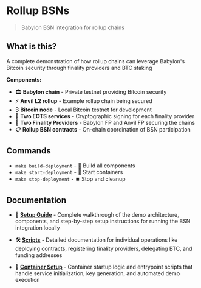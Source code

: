 <p align="center">  
  <h1>Rollup BSNs</h1>  
</p>

> Babylon BSN integration for rollup chains

## What is this?

A complete demonstration of how rollup chains can leverage Babylon's Bitcoin security through finality providers and BTC staking

**Components:**
- 🏛️ **Babylon chain** - Private testnet providing Bitcoin security
- ⚡ **Anvil L2 rollup** - Example rollup chain being secured
- ₿ **Bitcoin node** - Local Bitcoin testnet for development
- 🔐 **Two EOTS services** - Cryptographic signing for each finality provider
- 👥 **Two Finality Providers** - Babylon FP and Anvil FP securing the chains
- 📋 **Rollup BSN contracts** - On-chain coordination of BSN participation

## Commands

- `make build-deployment` - 🔨 Build all components
- `make start-deployment` - 🚀 Start containers  
- `make stop-deployment` - ⏹️ Stop and cleanup

## Documentation

- **📖 [Setup Guide](docs/README.md)** - Complete walkthrough of the demo architecture, components, and step-by-step setup instructions for running the BSN integration locally

- **🛠️ [Scripts](scripts/README.md)** - Detailed documentation for individual operations like deploying contracts, registering finality providers, delegating BTC, and funding addresses

- **🐳 [Container Setup](container-entrypoints/README.MD)** - Container startup logic and entrypoint scripts that handle service initialization, key generation, and automated demo execution
